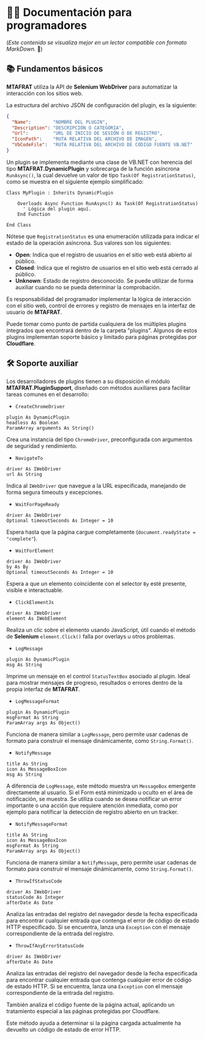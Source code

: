 # 👩‍💻 Documentación para programadores

(_Este contenido se visualiza mejor en un lector compatible con formato MarkDown._ 👀)

## 📚 Fundamentos básicos

**MTAFRAT** utiliza la API de **Selenium WebDriver** para automatizar la interacción con los sitios web. 

La estructura del archivo JSON de configuración del plugin, es la siguiente:

```json
{
  "Name":        "NOMBRE DEL PLUGIN",
  "Description": "DESCRIPCIÓN O CATEGORIA",
  "Url":         "URL DE INICIO DE SESIÓN O DE REGISTRO",
  "IconPath":    "RUTA RELATIVA DEL ARCHIVO DE IMAGEN",
  "VbCodeFile":  "RUTA RELATIVA DEL ARCHIVO DE CÓDIGO FUENTE VB.NET"
}
```

Un plugin se implementa mediante una clase de VB.NET con herencia del tipo **MTAFRAT.DynamicPlugin** y sobrecarga de la función asíncrona `RunAsync()`, la cual devuelve un valor de tipo `Task(Of RegistrationStatus)`, como se muestra en el siguiente ejemplo simplificado:

```vbnet
Class MyPlugin : Inherits DynamicPlugin

    Overloads Async Function RunAsync() As Task(Of RegistrationStatus)
      ' Lógica del plugin aquí.
    End Function

End Class
```

Nótese que `RegistrationStatus` es una enumeración utilizada para indicar el estado de la operación asíncrona. Sus valores son los siguientes:

 - **Open**:    Indica que el registro de usuarios en el sitio web está abierto al público.  
 - **Closed**:  Indica que el registro de usuarios en el sitio web está cerrado al público.
 - **Unknown**: Estado de registro desconocido. Se puede utilizar de forma auxiliar cuando no se pueda determinar la comprobación.

Es responsabilidad del programador implementar la lógica de interacción con el sitio web, control de errores y registro de mensajes en la interfaz de usuario de **MTAFRAT**.

Puede tomar como punto de partida cualquiera de los múltiples plugins integrados que encontrará dentro de la carpeta "plugins". Algunos de estos plugins implementan soporte básico y limitado para páginas protegidas por **Cloudflare**.

## 🛠️ Soporte auxiliar

Los desarrolladores de plugins tienen a su disposición el módulo **MTAFRAT.PluginSupport**, diseñado con métodos auxiliares para facilitar tareas comunes en el desarrollo:

 - `CreateChromeDriver`
```vbnet
plugin As DynamicPlugin
headless As Boolean
ParamArray arguments As String()
```
Crea una instancia  del tipo `ChromeDriver`,  preconfigurada con argumentos de seguridad y rendimiento. 

 - `NavigateTo`
```vbnet
driver As IWebDriver
url As String
```
Indica al `IWebDriver` que navegue a la URL especificada, manejando de forma segura timeouts y excepciones.
    
 - `WaitForPageReady`
```vbnet
driver As IWebDriver
Optional timeoutSeconds As Integer = 10
```
Espera hasta que la página cargue completamente (`document.readyState = "complete"`).

 - `WaitForElement`
```vbnet
driver As IWebDriver
by As By
Optional timeoutSeconds As Integer = 10
```
Espera a que un elemento coincidente con el selector `By` esté presente, visible e interactuable.
    
 - `ClickElementJs`
```vbnet
driver As IWebDriver
element As IWebElement
```
Realiza un clic sobre el elemento usando JavaScript, útil cuando el método de **Selenium** `element.Click()` falla por overlays u otros problemas.

 - `LogMessage`
```vbnet
plugin As DynamicPlugin
msg As String
```
Imprime un mensaje en el control `StatusTextBox` asociado al plugin.
Ideal para mostrar mensajes de progreso, resultados o errores dentro de la propia interfaz de **MTAFRAT**.

 - `LogMessageFormat`
```vbnet
plugin As DynamicPlugin
msgFormat As String
ParamArray args As Object()
```
Funciona de manera similar a `LogMessage`, pero permite usar cadenas de formato para construir el mensaje dinámicamente, como `String.Format()`.

 - `NotifyMessage`
```vbnet
title As String
icon As MessageBoxIcon
msg As String
```
A diferencia de `LogMessage`, este método muestra un `MessageBox` emergente directamente al usuario. Si el Form está minimizado u oculto en el área de notificación, se muestra.
Se utiliza cuando se desea notificar un error importante o una acción que requiere atención inmediata, como por ejemplo para notificar la detección de registro abierto en un tracker.

 - `NotifyMessageFormat`
```vbnet
title As String
icon As MessageBoxIcon
msgFormat As String
ParamArray args As Object()
```
Funciona de manera similar a `NotifyMessage`, pero permite usar cadenas de formato para construir el mensaje dinámicamente, como `String.Format()`.

 - `ThrowIfStatusCode`
```vbnet
driver As IWebDriver
statusCode As Integer
afterDate As Date
```
Analiza las entradas del registro del navegador desde la fecha especificada para encontrar cualquier entrada que contenga el error de código de estado HTTP especificado. Si se encuentra, lanza una `Exception` con el mensaje correspondiente de la entrada del registro.

 - `ThrowIfAnyErrorStatusCode`
```vbnet
driver As IWebDriver
afterDate As Date
```
Analiza las entradas del registro del navegador desde la fecha especificada para encontrar cualquier entrada que contenga cualquier error de código de estado HTTP. Si se encuentra, lanza una `Exception` con el mensaje correspondiente de la entrada del registro.

También analiza el código fuente de la página actual, aplicando un tratamiento especial a las páginas protegidas por Cloudflare.

Este método ayuda a determinar si la página cargada actualmente ha devuelto un código de estado de error HTTP.